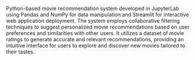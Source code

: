  Python-based movie recommendation system developed in JupyterLab using Pandas and NumPy for data manipulation and Streamlit for interactive web application deployment. The system employs collaborative filtering techniques to suggest personalized movie recommendations based on user preferences and similarities with other users. It utilizes a dataset of movie ratings to generate accurate and relevant recommendations, providing an intuitive interface for users to explore and discover new movies tailored to their tastes.
